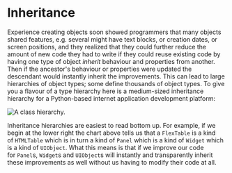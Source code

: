 # Inheritance

Experience creating objects soon showed programmers that many objects
shared features, e.g. several might have text blocks, or creation dates,
or screen positions, and they realized that they could further reduce
the amount of new code they had to write if they could reuse existing
code by having one type of object *inherit* behaviour and properties
from another. Then if the ancestor's behaviour or properties were
updated the descendant would instantly inherit the improvements. This
can lead to large hierarchies of object types; some define thousands of
object types. To give you a flavour of a type hierarchy here is a
medium-sized inheritance hierarchy for a Python-based internet
application development platform:

![A class
hierarchy.](03_UIClassHierarchy.png)

Inheritance hierarchies are easiest to read bottom up. For example, if
we begin at the lower right the chart above tells us that
a `FlexTable` is a kind of `HTMLTable` which is in turn a kind
of `Panel` which is a kind of `Widget` which is a kind of `UIObject`.
What this means is that if we improve our code for `Panel`s, `Widget`s
and `UIObject`s will instantly and transparently inherit these
improvements as well without us having to modify their code at all.
